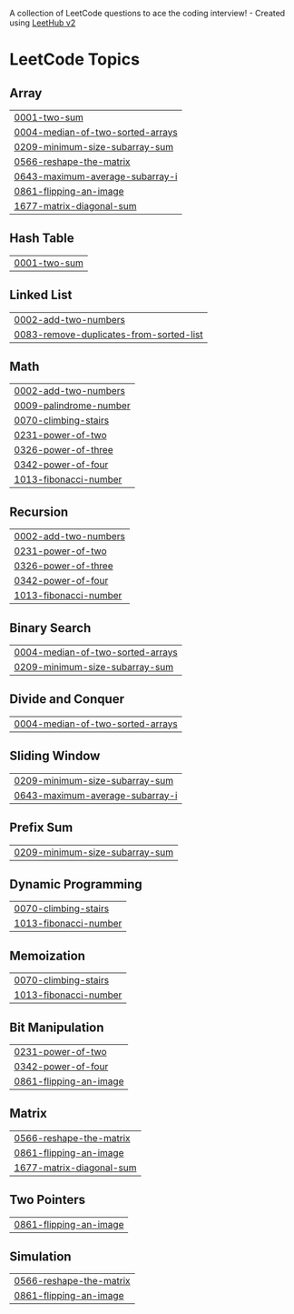 A collection of LeetCode questions to ace the coding interview! - Created using [LeetHub v2](https://github.com/arunbhardwaj/LeetHub-2.0)
<!---LeetCode Topics Start-->
# LeetCode Topics
## Array
|  |
| ------- |
| [0001-two-sum](https://github.com/AjithkumarDhulipalla/leetcode/tree/master/0001-two-sum) |
| [0004-median-of-two-sorted-arrays](https://github.com/AjithkumarDhulipalla/leetcode/tree/master/0004-median-of-two-sorted-arrays) |
| [0209-minimum-size-subarray-sum](https://github.com/AjithkumarDhulipalla/leetcode/tree/master/0209-minimum-size-subarray-sum) |
| [0566-reshape-the-matrix](https://github.com/AjithkumarDhulipalla/leetcode/tree/master/0566-reshape-the-matrix) |
| [0643-maximum-average-subarray-i](https://github.com/AjithkumarDhulipalla/leetcode/tree/master/0643-maximum-average-subarray-i) |
| [0861-flipping-an-image](https://github.com/AjithkumarDhulipalla/leetcode/tree/master/0861-flipping-an-image) |
| [1677-matrix-diagonal-sum](https://github.com/AjithkumarDhulipalla/leetcode/tree/master/1677-matrix-diagonal-sum) |
## Hash Table
|  |
| ------- |
| [0001-two-sum](https://github.com/AjithkumarDhulipalla/leetcode/tree/master/0001-two-sum) |
## Linked List
|  |
| ------- |
| [0002-add-two-numbers](https://github.com/AjithkumarDhulipalla/leetcode/tree/master/0002-add-two-numbers) |
| [0083-remove-duplicates-from-sorted-list](https://github.com/AjithkumarDhulipalla/leetcode/tree/master/0083-remove-duplicates-from-sorted-list) |
## Math
|  |
| ------- |
| [0002-add-two-numbers](https://github.com/AjithkumarDhulipalla/leetcode/tree/master/0002-add-two-numbers) |
| [0009-palindrome-number](https://github.com/AjithkumarDhulipalla/leetcode/tree/master/0009-palindrome-number) |
| [0070-climbing-stairs](https://github.com/AjithkumarDhulipalla/leetcode/tree/master/0070-climbing-stairs) |
| [0231-power-of-two](https://github.com/AjithkumarDhulipalla/leetcode/tree/master/0231-power-of-two) |
| [0326-power-of-three](https://github.com/AjithkumarDhulipalla/leetcode/tree/master/0326-power-of-three) |
| [0342-power-of-four](https://github.com/AjithkumarDhulipalla/leetcode/tree/master/0342-power-of-four) |
| [1013-fibonacci-number](https://github.com/AjithkumarDhulipalla/leetcode/tree/master/1013-fibonacci-number) |
## Recursion
|  |
| ------- |
| [0002-add-two-numbers](https://github.com/AjithkumarDhulipalla/leetcode/tree/master/0002-add-two-numbers) |
| [0231-power-of-two](https://github.com/AjithkumarDhulipalla/leetcode/tree/master/0231-power-of-two) |
| [0326-power-of-three](https://github.com/AjithkumarDhulipalla/leetcode/tree/master/0326-power-of-three) |
| [0342-power-of-four](https://github.com/AjithkumarDhulipalla/leetcode/tree/master/0342-power-of-four) |
| [1013-fibonacci-number](https://github.com/AjithkumarDhulipalla/leetcode/tree/master/1013-fibonacci-number) |
## Binary Search
|  |
| ------- |
| [0004-median-of-two-sorted-arrays](https://github.com/AjithkumarDhulipalla/leetcode/tree/master/0004-median-of-two-sorted-arrays) |
| [0209-minimum-size-subarray-sum](https://github.com/AjithkumarDhulipalla/leetcode/tree/master/0209-minimum-size-subarray-sum) |
## Divide and Conquer
|  |
| ------- |
| [0004-median-of-two-sorted-arrays](https://github.com/AjithkumarDhulipalla/leetcode/tree/master/0004-median-of-two-sorted-arrays) |
## Sliding Window
|  |
| ------- |
| [0209-minimum-size-subarray-sum](https://github.com/AjithkumarDhulipalla/leetcode/tree/master/0209-minimum-size-subarray-sum) |
| [0643-maximum-average-subarray-i](https://github.com/AjithkumarDhulipalla/leetcode/tree/master/0643-maximum-average-subarray-i) |
## Prefix Sum
|  |
| ------- |
| [0209-minimum-size-subarray-sum](https://github.com/AjithkumarDhulipalla/leetcode/tree/master/0209-minimum-size-subarray-sum) |
## Dynamic Programming
|  |
| ------- |
| [0070-climbing-stairs](https://github.com/AjithkumarDhulipalla/leetcode/tree/master/0070-climbing-stairs) |
| [1013-fibonacci-number](https://github.com/AjithkumarDhulipalla/leetcode/tree/master/1013-fibonacci-number) |
## Memoization
|  |
| ------- |
| [0070-climbing-stairs](https://github.com/AjithkumarDhulipalla/leetcode/tree/master/0070-climbing-stairs) |
| [1013-fibonacci-number](https://github.com/AjithkumarDhulipalla/leetcode/tree/master/1013-fibonacci-number) |
## Bit Manipulation
|  |
| ------- |
| [0231-power-of-two](https://github.com/AjithkumarDhulipalla/leetcode/tree/master/0231-power-of-two) |
| [0342-power-of-four](https://github.com/AjithkumarDhulipalla/leetcode/tree/master/0342-power-of-four) |
| [0861-flipping-an-image](https://github.com/AjithkumarDhulipalla/leetcode/tree/master/0861-flipping-an-image) |
## Matrix
|  |
| ------- |
| [0566-reshape-the-matrix](https://github.com/AjithkumarDhulipalla/leetcode/tree/master/0566-reshape-the-matrix) |
| [0861-flipping-an-image](https://github.com/AjithkumarDhulipalla/leetcode/tree/master/0861-flipping-an-image) |
| [1677-matrix-diagonal-sum](https://github.com/AjithkumarDhulipalla/leetcode/tree/master/1677-matrix-diagonal-sum) |
## Two Pointers
|  |
| ------- |
| [0861-flipping-an-image](https://github.com/AjithkumarDhulipalla/leetcode/tree/master/0861-flipping-an-image) |
## Simulation
|  |
| ------- |
| [0566-reshape-the-matrix](https://github.com/AjithkumarDhulipalla/leetcode/tree/master/0566-reshape-the-matrix) |
| [0861-flipping-an-image](https://github.com/AjithkumarDhulipalla/leetcode/tree/master/0861-flipping-an-image) |
<!---LeetCode Topics End-->
